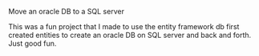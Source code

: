 
Move an oracle DB to a SQL server

This was a fun project that I made to use the entity framework db first created entities to create an oracle DB on SQL server and back and forth.  Just good fun.
 
